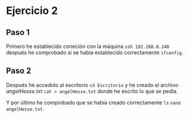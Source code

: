 # Ejercicio 2

## Paso 1
Primero he establecido coneción con la máquina ```ssh 192.168.0.148``` después he comprobado si se habia establecido correctamente ```ifconfig```.

## Paso 2
Después he accedido al escritorio ```cd Escritorio``` y he creado el archivo *angelHesse.txt* ```cat > angelHesse.txt``` donde he escrito lo que se pedía.

Y por último he comprobado que se había creado correctamente ```ls``` ```nano angelHesse.txt```.